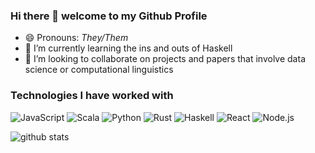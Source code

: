 ### Hi there 👋 welcome to my Github Profile

<!--
**crmsnbleyd/crmsnbleyd** is a ✨ _special_ ✨ repository because its `README.md` (this file) appears on your GitHub profile.

Here are some ideas to get you started:

- 🔭 I’m currently working on ...
- 🌱 I’m currently learning ...
- 👯 I’m looking to collaborate on ...
- 🤔 I’m looking for help with ...
- 💬 Ask me about ...
- 📫 How to reach me: ...
- 😄 Pronouns: ...
- ⚡ Fun fact: ...
-->
- 😄 Pronouns: *They/Them*
- 🌱 I’m currently learning the ins and outs of Haskell
- 👯 I’m looking to collaborate on projects and papers that involve data science or computational linguistics
### Technologies I have worked with
<img alt="JavaScript" src="https://img.shields.io/badge/JavaScript-F7DF1E?logo=javascript&logoColor=black&style=flat" />
<img alt="Scala" src="https://img.shields.io/badge/Scala-%23DC322F?logo=scala&logoColor=white&style=flat" />  
<img alt="Python" src="https://img.shields.io/badge/Python-%233776AB?logo=python&logoColor=white&style=flat" /> 
<img alt="Rust" src="https://img.shields.io/badge/Rust-000000?logo=rust&logoColor=white&style=flat" />
<img alt="Haskell" src="https://img.shields.io/badge/Haskell-5D4F85?logo=haskell&logoColor=white&style=flat" />
<img alt="React" src="https://img.shields.io/badge/React-61DAFB?logo=react&logoColor=black&style=flat" />
<img alt="Node.js" src="https://img.shields.io/badge/Node.js-339933?logo=node.js&logoColor=white&style=flat" />
  
![github stats](https://github-readme-stats.vercel.app/api?username=Crmsnbleyd)
